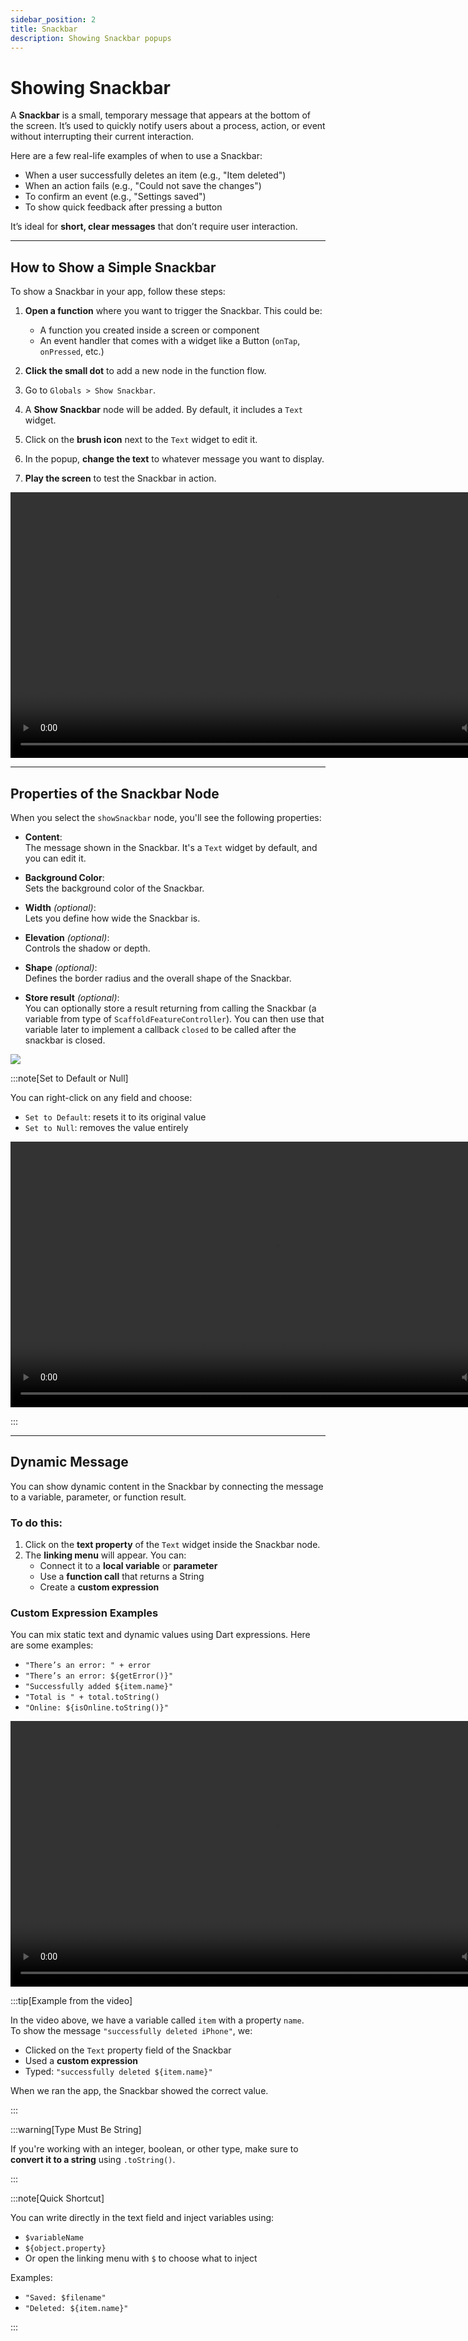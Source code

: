 ```yaml
---
sidebar_position: 2
title: Snackbar
description: Showing Snackbar popups
---
```


# Showing Snackbar

A **Snackbar** is a small, temporary message that appears at the bottom of the screen. It’s used to quickly notify users about a process, action, or event without interrupting their current interaction.

Here are a few real-life examples of when to use a Snackbar:

- When a user successfully deletes an item (e.g., "Item deleted")
- When an action fails (e.g., "Could not save the changes")
- To confirm an event (e.g., "Settings saved")
- To show quick feedback after pressing a button

It’s ideal for **short, clear messages** that don’t require user interaction.

---

## How to Show a Simple Snackbar

To show a Snackbar in your app, follow these steps:

1. **Open a function** where you want to trigger the Snackbar. This could be:
   - A function you created inside a screen or component
   - An event handler that comes with a widget like a Button (`onTap`, `onPressed`, etc.)

2. **Click the small dot** to add a new node in the function flow.

3. Go to `Globals > Show Snackbar`.

4. A **Show Snackbar** node will be added. By default, it includes a `Text` widget.

5. Click on the **brush icon** next to the `Text` widget to edit it.

6. In the popup, **change the text** to whatever message you want to display.

7. **Play the screen** to test the Snackbar in action.

<video controls width="850">
  <source src="/img/circuit/UI-popups/snackbar/show-snackbar.mp4" type="video/mp4" />
  Your browser does not support the video tag.
</video>

---

## Properties of the Snackbar Node

When you select the `showSnackbar` node, you'll see the following properties:

- **Content**:  
  The message shown in the Snackbar. It's a `Text` widget by default, and you can edit it.

- **Background Color**:  
  Sets the background color of the Snackbar.

- **Width** *(optional)*:  
  Lets you define how wide the Snackbar is.

- **Elevation** *(optional)*:  
  Controls the shadow or depth.

- **Shape** *(optional)*:  
  Defines the border radius and the overall shape of the Snackbar.

- **Store result** *(optional)*:  
  You can optionally store a result returning from calling the Snackbar (a variable from type of `ScaffoldFeatureController`). You can then use that variable later to implement a callback `closed` to be called after the snackbar is closed. 

![](/img/circuit/ui-popups/snackbar/snackbar-properties.png)

:::note[Set to Default or Null]

You can right-click on any field and choose:
- `Set to Default`: resets it to its original value
- `Set to Null`: removes the value entirely

<video controls width="850">
  <source src="/img/circuit/UI-popups/snackbar/reset-to-default.mp4" type="video/mp4" />
  Your browser does not support the video tag.
</video>

:::

---

## Dynamic Message

You can show dynamic content in the Snackbar by connecting the message to a variable, parameter, or function result.

### To do this:

1. Click on the **text property** of the `Text` widget inside the Snackbar node.
2. The **linking menu** will appear. You can:
   - Connect it to a **local variable** or **parameter**
   - Use a **function call** that returns a String
   - Create a **custom expression**

### Custom Expression Examples

You can mix static text and dynamic values using Dart expressions. Here are some examples:

- `"There’s an error: " + error`  
- `"There’s an error: ${getError()}"`  
- `"Successfully added ${item.name}"`  
- `"Total is " + total.toString()`  
- `"Online: ${isOnline.toString()}"`

<video controls width="850">
  <source src="/img/circuit/UI-popups/snackbar/snackbar-custom-expression.mp4" type="video/mp4" />
  Your browser does not support the video tag.
</video>

:::tip[Example from the video]

In the video above, we have a variable called `item` with a property `name`.  
To show the message `"successfully deleted iPhone"`, we:

- Clicked on the `Text` property field of the Snackbar
- Used a **custom expression**
- Typed: `"successfully deleted ${item.name}"`

When we ran the app, the Snackbar showed the correct value.

:::

:::warning[Type Must Be String]

If you're working with an integer, boolean, or other type, make sure to **convert it to a string** using `.toString()`.

:::

:::note[Quick Shortcut]

You can write directly in the text field and inject variables using:

- `$variableName`  
- `${object.property}`  
- Or open the linking menu with `$` to choose what to inject

Examples:
- `"Saved: $filename"`
- `"Deleted: ${item.name}"`

:::

